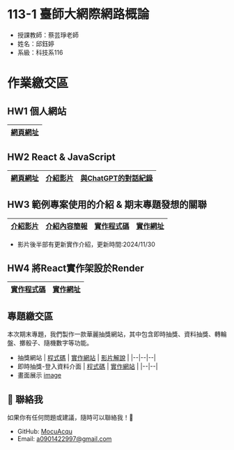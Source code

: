 
# 113-1 臺師大網際網路概論
 - 授課教師：蔡芸琤老師
 - 姓名：邱鈺婷
 - 系級：科技系116

# 作業繳交區
## HW1 個人網站
| [網頁網址](https://mocuacqu.github.io/personalWeb1/) |
|-----------------------------------------------------|

## HW2 React & JavaScript
| [網頁網址](https://mocuacqu.github.io/PL_work2_javascropt/) | [介紹影片](https://youtu.be/MRWdD7LSm78) | [與ChatGPT的對話紀錄](https://chatgpt.com/share/670a655a-97dc-800b-a431-9cda21e33264) |
|----|----|---|
## HW3 範例專案使用的介紹 & 期末專題發想的關聯
| [介紹影片](https://youtu.be/oguZPAjE9n0) | [介紹內容簡報](https://drive.google.com/file/d/1moSR0AT6iwnBppsBaIX1PIqiOayFGnGT/view?usp=sharing) | [實作程式碼](https://github.com/MocuAcqu/PL_HW3_Lottery) | [實作網址](https://plhw3lottery.onrender.com/) |
|--|--|--|--|

* 影片後半部有更新實作介紹，更新時間:2024/11/30

## HW4 將React實作架設於Render
| [實作程式碼](https://github.com/MocuAcqu/PL_HW3_Lottery) | [實作網址](https://plhw3lottery.onrender.com/) |
|--|--|

## 專題繳交區
本次期末專題，我們製作一款華麗抽獎網站，其中包含即時抽獎、資料抽獎、轉輪盤、擲骰子、隨機數字等功能。
* 抽獎網站
  | [程式碼](https://github.com/MocuAcqu/1131Lottery) | [實作網站](https://mocuacqu.github.io/1131Lottery/) | [影片解說](https://youtu.be/E1m29F7tk0Y?si=4R1AmqkEFwFT91TD) |
  |--|--|--|
* 即時抽獎-登入資料介面
  | [程式碼](https://github.com/MocuAcqu/1131Lottery-users-signIn) | [實作網站](https://mocuacqu.github.io/1131Lottery-users-signIn/) |
  |--|--|
* 畫面展示
  [image]()
## 🤝 聯絡我
如果你有任何問題或建議，隨時可以聯絡我！💬

- GitHub: [MocuAcqu](https://github.com/MocuAcqu)
- Email: [a0901422997@gmail.com](mailto:a0901422997@gmail.com) 
